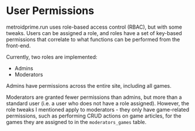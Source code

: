 # User Permissions

metroidprime.run uses role-based access control (RBAC), but with some tweaks. Users can be assigned a role, and roles have a set of key-based permissions that correlate to what functions can be performed from the front-end.

Currently, two roles are implemented:

* Admins
* Moderators

Admins have permissions across the entire site, including all games.

Moderators are granted fewer permissions than admins, but more than a standard user (i.e. a user who does not have a role assigned). However, the role tweaks I mentioned apply to moderators - they only have game-related permissions, such as performing CRUD actions on game articles, for the games they are assigned to in the `moderators_games` table.